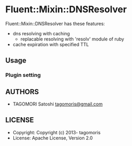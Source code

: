 # Fluent::Mixin::DNSResolver

Fluent::Mixin::DNSResolver has these features:

* dns resolving with caching
  * replacable resolving with 'resolv' module of ruby
* cache expiration with specified TTL

## Usage

### Plugin setting

## AUTHORS

* TAGOMORI Satoshi <tagomoris@gmail.com>

## LICENSE

* Copyright: Copyright (c) 2013- tagomoris
* License: Apache License, Version 2.0
